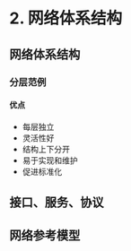 # 2. 网络体系结构

## 网络体系结构

### 分层范例

#### 优点

- 每层独立
- 灵活性好
- 结构上下分开
- 易于实现和维护
- 促进标准化

## 接口、服务、协议

## 网络参考模型